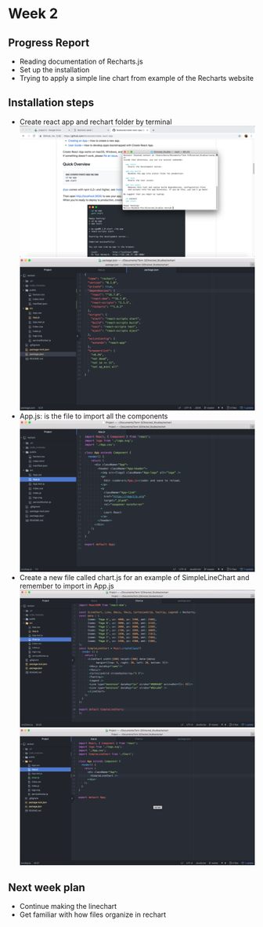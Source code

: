 # Week 2
## Progress Report
- Reading documentation of Recharts.js
- Set up the installation
- Trying to apply a simple line chart from example of the Recharts website
## Installation steps
- Create react app and rechart folder by terminal
![Install react app](../images/install_react_app.png)
![Reachart folder](../images/packagejs.png)
- App.js: is the file to import all the components
![App.js](../images/app_original.png)
- Create a new file called chart.js for an example of SimpleLineChart and remember to import in App.js
![Chart.js](../images/chartjs.png)
![App.js with linechart](../images/appjs_linechart.png)

## Next week plan
- Continue making the linechart
- Get familiar with how files organize in rechart






